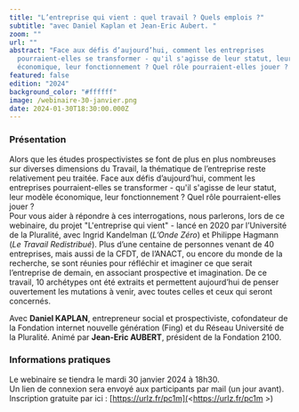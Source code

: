 ```yaml
---
title: "L’entreprise qui vient : quel travail ? Quels emplois ?"
subtitle: "avec Daniel Kaplan et Jean-Eric Aubert. "
zoom: ""
url: ""
abstract: "Face aux défis d’aujourd’hui, comment les entreprises
  pourraient-elles se transformer - qu'il s'agisse de leur statut, leur modèle
  économique, leur fonctionnement ? Quel rôle pourraient-elles jouer ? "
featured: false
edition: "2024"
background_color: "#ffffff"
image: /webinaire-30-janvier.png
date: 2024-01-30T18:30:00.000Z
---
```



### Présentation

Alors que les études prospectivistes se font de plus en plus nombreuses sur diverses dimensions du Travail, la thématique de l’entreprise reste relativement peu traitée. Face aux défis d’aujourd’hui, comment les entreprises pourraient-elles se transformer - qu'il s'agisse de leur statut, leur modèle économique, leur fonctionnement ? Quel rôle pourraient-elles jouer ? \
Pour vous aider à répondre à ces interrogations, nous parlerons, lors de ce webinaire, du projet "L'entreprise qui vient" - lancé en 2020 par l’Université de la Pluralité, avec Ingrid Kandelman (*L’Onde Zéro*) et Philippe Hagmann (*Le Travail Redistribué*). Plus d’une centaine de personnes venant de 40 entreprises, mais aussi de la CFDT, de l’ANACT, ou encore du monde de la recherche, se sont réunies pour réfléchir et imaginer ce que serait l’entreprise de demain, en associant prospective et imagination. De ce travail, 10 archétypes ont été extraits et permettent aujourd’hui de penser ouvertement les mutations à venir, avec toutes celles et ceux qui seront concernés.

Avec **Daniel KAPLAN**, entrepreneur social et prospectiviste, cofondateur de la Fondation internet nouvelle génération (Fing) et du Réseau Université de la Pluralité. Animé par **Jean-Eric AUBERT**, président de la Fondation 2100.

### Informations pratiques

Le webinaire se tiendra le mardi 30 janvier 2024 à 18h30.\
Un lien de connexion sera envoyé aux participants par mail (un jour avant). \
Inscription gratuite par ici : [https://urlz.fr/pc1m](<https://urlz.fr/pc1m >)
